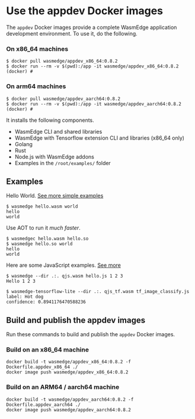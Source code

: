 # Use the appdev Docker images

The `appdev` Docker images provide a complete WasmEdge application development environment. To use it, do the following.

### On x86_64 machines

```
$ docker pull wasmedge/appdev_x86_64:0.8.2
$ docker run --rm -v $(pwd):/app -it wasmedge/appdev_x86_64:0.8.2
(docker) #
```

### On arm64 machines

```
$ docker pull wasmedge/appdev_aarch64:0.8.2
$ docker run --rm -v $(pwd):/app -it wasmedge/appdev_aarch64:0.8.2
(docker) #
```

It installs the following components.

* WasmEdge CLI and shared libraries
* WasmEdge with Tensorflow extension CLI and libraries (x86_64 only)
* Golang
* Rust
* Node.js with WasmEdge addons
* Examples in the `/root/examples/` folder

## Examples

Hello World. [See more simple examples](https://github.com/WasmEdge/WasmEdge/tree/master/tools/wasmedge/examples)

```
$ wasmedge hello.wasm world
hello
world
```

Use AOT to run it *much faster*.

```
$ wasmedgec hello.wasm hello.so
$ wasmedge hello.so world
hello
world
```

Here are some JavaScript examples. [See more](https://github.com/WasmEdge/WasmEdge/tree/master/tools/wasmedge/examples/js)

```
$ wasmedge --dir .:. qjs.wasm hello.js 1 2 3
Hello 1 2 3

$ wasmedge-tensorflow-lite --dir .:. qjs_tf.wasm tf_image_classify.js
label: Hot dog
confidence: 0.8941176470588236
```

## Build and publish the appdev images

Run these commands to build and publish the `appdev` Docker images.

### Build on an x86_64 machine

```
docker build -t wasmedge/appdev_x86_64:0.8.2 -f Dockerfile.appdev_x86_64 ./ 
docker image push wasmedge/appdev_x86_64:0.8.2
```

### Build on an ARM64 / aarch64 machine

```
docker build -t wasmedge/appdev_aarch64:0.8.2 -f Dockerfile.appdev_aarch64 ./
docker image push wasmedge/appdev_aarch64:0.8.2
```

